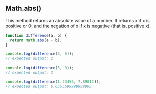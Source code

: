 ## Math.abs()

This method returns an absolute value of a number. It returns x if x is positive or 0, and the negation of x if x is negative (that is, positive x).

```js
function difference(a, b) {
  return Math.abs(a - b);
}

console.log(difference(3, 5));
// expected output: 2

console.log(difference(5, 3));
// expected output: 2

console.log(difference(1.23456, 7.89012));
// expected output: 6.6555599999999995
```